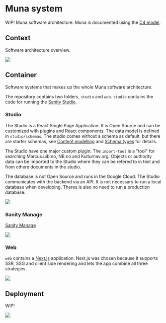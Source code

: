 # Muna system

WIP! Muna software architecture. Muna is documented using the [C4 model](https://c4model.com/).

## Context

Software architecture overview.

![](./diagrams/context.svg)

## Container

Software systems that makes up the whole Muna software architecture.

The repository contains two folders, `studio` and `web`. `studio` contains the code for running the [Sanity Studio](https://www.sanity.io/docs/sanity-studio). 

### Studio

The Studio is a React Single Page Application. It is Open Source and can be customized with plugins and React components. The data model is defined in `studio/schemas`. The studio comes without a schema as default, but there are starter schemas, see [Content modelling](https://www.sanity.io/docs/content-modelling) and [Schema types](https://www.sanity.io/docs/schema-types) for details.

The Studio have one major custom plugin. The `import-tool` is a "tool" for searching Marcus.uib.no, NB.no and Kulturnav.org. Objects or authority data can be imported to the Studio where they can be refered to in text and from othere documents in the studio.

The database is not Open Source and runs in the Google Cloud. The Studio communicates with the backend via an API. It is not necessary to run a local database when developing. Theres is also no need to run a production database.

![](./diagrams/container_studio.svg)

### Sanity Manage

[Sanity Manage](https://www.sanity.io/manage)

![](./diagrams/container_sanity_manage.svg)
### Web

`web` contains a [Next.js](https://nextjs.org/) application. Next.js was chosen because it supports SSR, SSG and client side rendering and lets the app combine all three strategies.

![](./diagrams/container_web.svg)
## Deployment

WIP!

![](./diagrams/deployment.svg)